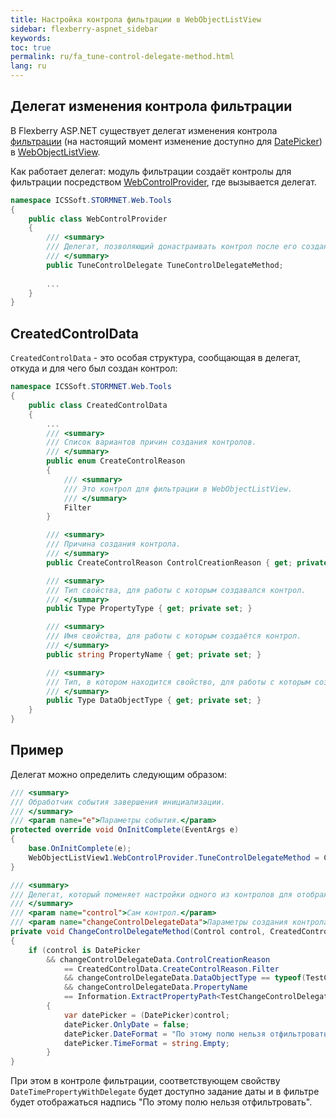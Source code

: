 ```yaml
---
title: Настройка контрола фильтрации в WebObjectListView
sidebar: flexberry-aspnet_sidebar
keywords: 
toc: true
permalink: ru/fa_tune-control-delegate-method.html
lang: ru
---
```


##  Делегат изменения контрола фильтрации

В Flexberry ASP.NET существует делегат изменения контрола [фильтрации](fa_wolv-filters.html) (на настоящий момент изменение доступно для [DatePicker](fa_date-picker.html)) в [WebObjectListView](fa_web-object-list-view.html). 

Как работает делегат: модуль фильтрации создаёт контролы для фильтрации посредством [WebControlProvider](fa_web-control-provider.html), где вызывается делегат.

```csharp
namespace ICSSoft.STORMNET.Web.Tools
{
    public class WebControlProvider
    {
        /// <summary>
        /// Делегат, позволяющий донастраивать контрол после его создания.
        /// </summary>
        public TuneControlDelegate TuneControlDelegateMethod;
		
		...
    }
}
```

## CreatedControlData

`CreatedControlData` - это особая структура, сообщающая в делегат, откуда и для чего был создан контрол:

```csharp
namespace ICSSoft.STORMNET.Web.Tools
{
    public class CreatedControlData
    {
		...
        /// <summary>
        /// Список вариантов причин создания контролов.
        /// </summary>
        public enum CreateControlReason
        {
            /// <summary>
            /// Это контрол для фильтрации в WebObjectListView.
            /// </summary>
            Filter
        }

        /// <summary>
        /// Причина создания контрола.
        /// </summary>
        public CreateControlReason ControlCreationReason { get; private set; }

        /// <summary>
        /// Тип свойства, для работы с которым создавался контрол.
        /// </summary>
        public Type PropertyType { get; private set; }

        /// <summary>
        /// Имя свойства, для работы с которым создаётся контрол.
        /// </summary>
        public string PropertyName { get; private set; }

        /// <summary>
        /// Тип, в котором находится свойство, для работы с которым создаётся контрол.
        /// </summary>
        public Type DataObjectType { get; private set; }
    }
}
```

## Пример

Делегат можно определить следующим образом:

```csharp
/// <summary>
/// Обработчик события завершения инициализации.
/// </summary>
/// <param name="e">Параметры события.</param>
protected override void OnInitComplete(EventArgs e)
{
	base.OnInitComplete(e);
	WebObjectListView1.WebControlProvider.TuneControlDelegateMethod = ChangeControlDelegateMethod;
}

/// <summary>
/// Делегат, который поменяет настройки одного из контролов для отображения дат в строке фильтрации.
/// </summary>
/// <param name="control">Сам контрол.</param>
/// <param name="changeControlDelegateData">Параметры создания контрола (для чего был создан).</param>  
private void ChangeControlDelegateMethod(Control control, CreatedControlData changeControlDelegateData)  
{  
	if (control is DatePicker  
  	    && changeControlDelegateData.ControlCreationReason  
            == CreatedControlData.CreateControlReason.Filter  
            && changeControlDelegateData.DataObjectType == typeof(TestChangeControlDelegate)  
            && changeControlDelegateData.PropertyName  
            == Information.ExtractPropertyPath<TestChangeControlDelegate>(x => x.DateTimePropertyWithDelegate))  
        {  
        	var datePicker = (DatePicker)control;  
        	datePicker.OnlyDate = false;  
        	datePicker.DateFormat = "По этому полю нельзя отфильтровать.";  
        	datePicker.TimeFormat = string.Empty;  
        }  
}  
```  
 
При этом в контроле фильтрации, соответствующем свойству `DateTimePropertyWithDelegate` будет доступно задание даты и в фильтре будет отображаться надпись "По этому полю нельзя отфильтровать".  
